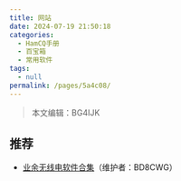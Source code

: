 ```yaml
---
title: 网站
date: 2024-07-19 21:50:18
categories: 
  - HamCQ手册
  - 百宝箱
  - 常用软件
tags: 
  - null
permalink: /pages/5a4c08/
---
```

> 本文编辑：BG4IJK

## 推荐

* [业余无线电软件合集](https://s.seeku.site/#/web)（维护者：BD8CWG）
